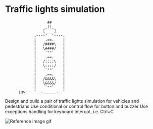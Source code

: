 # Traffic lights simulation

                       ##
                      _[]_
                     [____]
                 .----'  '----.
                 |    .==.    |
                 |   /####\   |
                 |   \####/   |
                 |    `""`    |
                 |    .==.    |
                 |   /::::\   |
                 |   \::::/   |
                 |    `""`    |
                 |    .==.    |
                 |   /&&&&\   |
                 |   \&&&&/   |
                 |    `""`    |
          jgs    '--.______.--'





Design and build a pair of traffic lights simulation for vehicles and pedestrians
Use conditional or control flow for button and buzzer
Use exceptions handling for keyboard interupt, i.e. Ctrl+C

![Reference Image gif](https://drive.google.com/file/d/1wjE2jjtXtOB5xYrr-chbaxSfHDBFA6UT/view?usp=drive_link)

